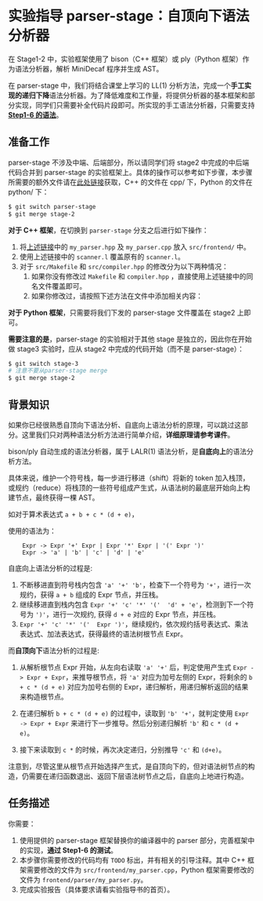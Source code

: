 # 实验指导 parser-stage：自顶向下语法分析器

在 Stage1-2 中，实验框架使用了 bison（C++ 框架）或 ply（Python 框架）作为语法分析器，解析 MiniDecaf 程序并生成 AST。

在 parser-stage 中，我们将结合课堂上学习的 LL(1) 分析方法，完成一个**手工实现的递归下降**语法分析器。为了降低难度和工作量，将提供分析器的基本框架和部分实现，同学们只需要补全代码片段即可。所实现的手工语法分析器，只需要支持 [**Step1-6 的语法**](spec.md)。

## 准备工作

parser-stage 不涉及中端、后端部分，所以请同学们将 stage2 中完成的中后端代码合并到 parser-stage 的实验框架上。具体的操作可以参考如下步骤，本步骤所需要的额外文件请在[此处链接](https://cloud.tsinghua.edu.cn/d/9b34fdf53a3c48b8bc52/)获取，C++ 的文件在 cpp/ 下，Python 的文件在 python/ 下：

```bash
$ git switch parser-stage
$ git merge stage-2
```

**对于 C++ 框架**，在切换到 `parser-stage` 分支之后进行如下操作：

1. 将[上述链接](https://cloud.tsinghua.edu.cn/d/9b34fdf53a3c48b8bc52/)中的 `my_parser.hpp` 及 `my_parser.cpp` 放入 `src/frontend/` 中。
2. 使用上述链接中的 `scanner.l` 覆盖原有的 `scanner.l`。
3. 对于 `src/Makefile` 和 `src/compiler.hpp` 的修改分为以下两种情况：
   1. 如果你没有修改过 `Makefile` 和 `compiler.hpp` ，直接使用上述链接中的同名文件覆盖即可。
   2. 如果你修改过，请按照下述方法在文件中添加相关内容：

**对于 Python 框架**，只需要将我们下发的 parser-stage 文件覆盖在 stage2 上即可。

**需要注意的是**，parser-stage 的实验相对于其他 stage 是独立的，因此你在开始做 stage3 实验时，应从 stage2 中完成的代码开始（而不是 parser-stage）：

```bash
$ git switch stage-3
# 注意不要从parser-stage merge
$ git merge stage-2
```

## 背景知识

如果你已经很熟悉自顶向下语法分析、自底向上语法分析的原理，可以跳过这部分。这里我们只对两种语法分析方法进行简单介绍，**详细原理请参考课件**。

bison/ply 自动生成的语法分析器，属于 LALR(1) 语法分析，是**自底向上**的语法分析方法。
     
具体来说，维护一个符号栈，每一步进行移进（shift）将新的 token 加入栈顶，或规约（reduce）将栈顶的一些符号组成产生式，从语法树的最底层开始向上构建节点，最终获得一棵 AST。
     
如对于算术表达式 `a + b + c * (d + e)`，

使用的语法为：
```
    Expr -> Expr '+' Expr | Expr '*' Expr | '(' Expr ')'
    Expr -> 'a' | 'b' | 'c' | 'd' | 'e'
```

自底向上语法分析的过程是: 

1. 不断移进直到符号栈内包含 `'a' '+' 'b'`，检查下一个符号为 `'+'`，进行一次规约，获得 `a + b` 组成的 Expr 节点，并压栈。
2. 继续移进直到栈内包含 `Expr '+' 'c' '*' '('  'd' + 'e'`，检测到下一个符号为 `')'`，进行一次规约, 获得 `d + e` 对应的 Expr 节点，并压栈。
3. `Expr '+' 'c' '*' '('  Expr ')'`，继续规约，依次规约括号表达式、乘法表达式、加法表达式，获得最终的语法树根节点 Expr。

而**自顶向下**语法分析的过程是:

1. 从解析根节点 Expr 开始，从左向右读取 `'a' '+'` 后，判定使用产生式 `Expr -> Expr + Expr`，来推导根节点，将 `'a'` 对应为加号左侧的 Expr，将剩余的 `b + c * (d + e)` 对应为加号右侧的 Expr，递归解析，用递归解析返回的结果来构造根节点。

2. 在递归解析 `b + c * (d + e)` 的过程中，读取到 `'b' '+'`，就判定使用 `Expr -> Expr + Expr` 来进行下一步推导。然后分别递归解析 `'b'` 和 `c * (d + e)`。

3. 接下来读取到 `c *` 的时候，再次决定递归，分别推导 `'c'` 和 `(d+e)`。

注意到，尽管这里从根节点开始选择产生式，是自顶向下的，但对语法树节点的构造，仍需要在递归函数退出、返回下层语法树节点之后，自底向上地进行构造。

## 任务描述

你需要：
1. 使用提供的 parser-stage 框架替换你的编译器中的 parser 部分，完善框架中的实现，**通过 Step1-6 的测试**。
2. 本步骤你需要修改的代码均有 `TODO` 标出，并有相关的引导注释。其中 C++ 框架需要修改的文件为 `src/frontend/my_parser.cpp`，Python 框架需要修改的文件为 `frontend/parser/my_parser.py`。
3. 完成实验报告（具体要求请看实验指导书的首页）。
